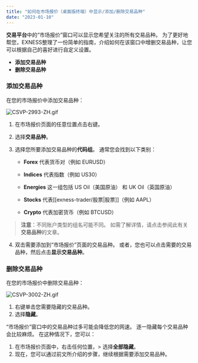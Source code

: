 ```yaml
---
title: "如何在市场报价（桌面版终端）中显示/添加/删除交易品种"
date: "2023-01-10"
---
```


<Ads></Ads> 

**交易平台**中的“市场报价”窗口可以显示您希望关注的所有交易品种。 为了更好地帮您，EXNESS整理了一份简单的指南，介绍如何在该窗口中增删交易品种，让您可以根据自己的喜好进行自定义设置。

- **添加交易品种**
- **删除交易品种**

### 添加交易品种

在您的市场报价中添加交易品种：

![CSVP-2993-ZH.gif](https://testingcf.jsdelivr.net/gh/jarlin8/OSS@main/exhelp/CSVP-2993-ZH.gif)

1. 在市场报价页面的任意位置点击右键。
2. 选择**交易品种**。
3. 选择您所要添加交易品种的**代码组**。 通常您会找到以下类别：

    - **Forex** 代表货币对（例如 EURUSD）

    - **Indices** 代表指数（例如 US30）

    - **Energies** 这一组包括 US Oil（美国原油） 和 UK Oil（英国原油）

    - **Stocks** 代表[[exness-trader/股票|股票]]（例如 AAPL）

    - **Crypto** 代表加密货币（例如 BTCUSD）

> **注意**：不同账户类型的组名可能不同。 如需了解详情，请点击参阅此有关**交易品种**的文章。

4. 双击需要添加到“市场报价”页面的交易品种。 或者，您也可以点击需要的交易品种，然后点击**显示交易品种**。

### 删除交易品种

在您的市场报价中删除交易品种：

![CSVP-3002-ZH.gif](https://testingcf.jsdelivr.net/gh/jarlin8/OSS@main/exhelp/CSVP-3002-ZH.gif)

1. 右键单击您需要隐藏的交易品种。
2. 选择**隐藏**。

“市场报价”窗口中的交易品种过多可能会降低您的网速。 逐一隐藏每个交易品种会比较麻烦。 在这种情况下，您可以：

1. 在市场报价页面中，右击任何位置，> 选择**全部隐藏**。
2. 现在，您可以通过前文所介绍的步骤，继续根据需要添加交易品种。
